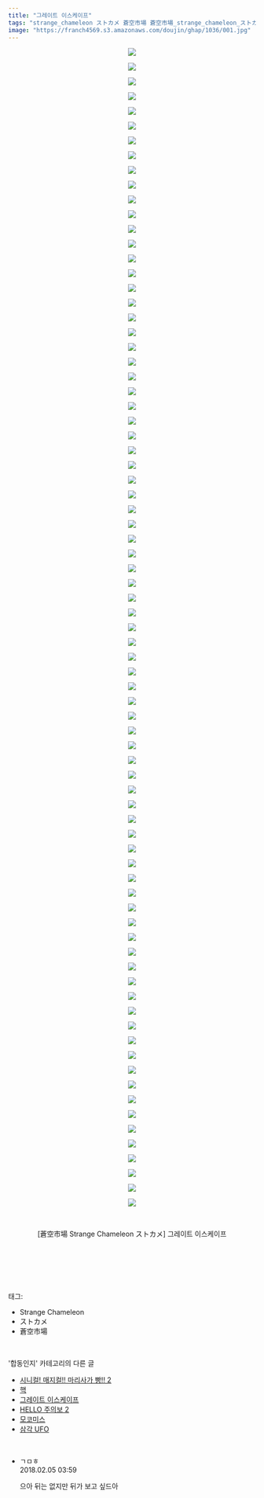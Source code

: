 ```yaml
---
title: "그레이트 이스케이프"
tags: "strange_chameleon ストカメ 蒼空市場 蒼空市場_strange_chameleon_ストカメ 합동인지"
image: "https://franch4569.s3.amazonaws.com/doujin/ghap/1036/001.jpg"
---
```

<div class="article">
<p style="text-align: center; clear: none; float: none;"><img src="{{ site.imgserver2 }}/ghap/1036/001.jpg"/></p>
<p style="text-align: center; clear: none; float: none;"><img src="{{ site.imgserver2 }}/ghap/1036/002.jpg"/></p>
<p style="text-align: center; clear: none; float: none;"><img src="{{ site.imgserver2 }}/ghap/1036/003.jpg"/></p>
<p style="text-align: center; clear: none; float: none;"><img src="{{ site.imgserver2 }}/ghap/1036/004.jpg"/></p>
<p style="text-align: center; clear: none; float: none;"><img src="{{ site.imgserver2 }}/ghap/1036/005.jpg"/></p>
<p style="text-align: center; clear: none; float: none;"><img src="{{ site.imgserver2 }}/ghap/1036/006.jpg"/></p>
<p style="text-align: center; clear: none; float: none;"><img src="{{ site.imgserver2 }}/ghap/1036/007.jpg"/></p>
<p style="text-align: center; clear: none; float: none;"><img src="{{ site.imgserver2 }}/ghap/1036/008.jpg"/></p>
<p style="text-align: center; clear: none; float: none;"><img src="{{ site.imgserver2 }}/ghap/1036/009.jpg"/></p>
<p style="text-align: center; clear: none; float: none;"><img src="{{ site.imgserver2 }}/ghap/1036/010.jpg"/></p>
<p style="text-align: center; clear: none; float: none;"><img src="{{ site.imgserver2 }}/ghap/1036/011.jpg"/></p>
<p style="text-align: center; clear: none; float: none;"><img src="{{ site.imgserver2 }}/ghap/1036/012.jpg"/></p>
<p style="text-align: center; clear: none; float: none;"><img src="{{ site.imgserver2 }}/ghap/1036/013.jpg"/></p>
<p style="text-align: center; clear: none; float: none;"><img src="{{ site.imgserver2 }}/ghap/1036/014.jpg"/></p>
<p style="text-align: center; clear: none; float: none;"><img src="{{ site.imgserver2 }}/ghap/1036/015.jpg"/></p>
<p style="text-align: center; clear: none; float: none;"><img src="{{ site.imgserver2 }}/ghap/1036/016.jpg"/></p>
<p style="text-align: center; clear: none; float: none;"><img src="{{ site.imgserver2 }}/ghap/1036/017.jpg"/></p>
<p style="text-align: center; clear: none; float: none;"><img src="{{ site.imgserver2 }}/ghap/1036/018.jpg"/></p>
<p style="text-align: center; clear: none; float: none;"><img src="{{ site.imgserver2 }}/ghap/1036/019.jpg"/></p>
<p style="text-align: center; clear: none; float: none;"><img src="{{ site.imgserver2 }}/ghap/1036/020.jpg"/></p>
<p style="text-align: center; clear: none; float: none;"><img src="{{ site.imgserver2 }}/ghap/1036/021.jpg"/></p>
<p style="text-align: center; clear: none; float: none;"><img src="{{ site.imgserver2 }}/ghap/1036/022.jpg"/></p>
<p style="text-align: center; clear: none; float: none;"><img src="{{ site.imgserver2 }}/ghap/1036/023.jpg"/></p>
<p style="text-align: center; clear: none; float: none;"><img src="{{ site.imgserver2 }}/ghap/1036/024.jpg"/></p>
<p style="text-align: center; clear: none; float: none;"><img src="{{ site.imgserver2 }}/ghap/1036/025.jpg"/></p>
<p style="text-align: center; clear: none; float: none;"><img src="{{ site.imgserver2 }}/ghap/1036/026.jpg"/></p>
<p style="text-align: center; clear: none; float: none;"><img src="{{ site.imgserver2 }}/ghap/1036/027.jpg"/></p>
<p style="text-align: center; clear: none; float: none;"><img src="{{ site.imgserver2 }}/ghap/1036/028.jpg"/></p>
<p style="text-align: center; clear: none; float: none;"><img src="{{ site.imgserver2 }}/ghap/1036/029.jpg"/></p>
<p style="text-align: center; clear: none; float: none;"><img src="{{ site.imgserver2 }}/ghap/1036/030.jpg"/></p>
<p style="text-align: center; clear: none; float: none;"><img src="{{ site.imgserver2 }}/ghap/1036/031.jpg"/></p>
<p style="text-align: center; clear: none; float: none;"><img src="{{ site.imgserver2 }}/ghap/1036/032.jpg"/></p>
<p style="text-align: center; clear: none; float: none;"><img src="{{ site.imgserver2 }}/ghap/1036/033.jpg"/></p>
<p style="text-align: center; clear: none; float: none;"><img src="{{ site.imgserver2 }}/ghap/1036/034.jpg"/></p>
<p style="text-align: center; clear: none; float: none;"><img src="{{ site.imgserver2 }}/ghap/1036/035.jpg"/></p>
<p style="text-align: center; clear: none; float: none;"><img src="{{ site.imgserver2 }}/ghap/1036/036.jpg"/></p>
<p style="text-align: center; clear: none; float: none;"><img src="{{ site.imgserver2 }}/ghap/1036/037.jpg"/></p>
<p style="text-align: center; clear: none; float: none;"><img src="{{ site.imgserver2 }}/ghap/1036/038.jpg"/></p>
<p style="text-align: center; clear: none; float: none;"><img src="{{ site.imgserver2 }}/ghap/1036/039.jpg"/></p>
<p style="text-align: center; clear: none; float: none;"><img src="{{ site.imgserver2 }}/ghap/1036/040.jpg"/></p>
<p style="text-align: center; clear: none; float: none;"><img src="{{ site.imgserver2 }}/ghap/1036/041.jpg"/></p>
<p style="text-align: center; clear: none; float: none;"><img src="{{ site.imgserver2 }}/ghap/1036/042.jpg"/></p>
<p style="text-align: center; clear: none; float: none;"><img src="{{ site.imgserver2 }}/ghap/1036/043.jpg"/></p>
<p style="text-align: center; clear: none; float: none;"><img src="{{ site.imgserver2 }}/ghap/1036/044.jpg"/></p>
<p style="text-align: center; clear: none; float: none;"><img src="{{ site.imgserver2 }}/ghap/1036/045.jpg"/></p>
<p style="text-align: center; clear: none; float: none;"><img src="{{ site.imgserver2 }}/ghap/1036/046.jpg"/></p>
<p style="text-align: center; clear: none; float: none;"><img src="{{ site.imgserver2 }}/ghap/1036/047.jpg"/></p>
<p style="text-align: center; clear: none; float: none;"><img src="{{ site.imgserver2 }}/ghap/1036/048.jpg"/></p>
<p style="text-align: center; clear: none; float: none;"><img src="{{ site.imgserver2 }}/ghap/1036/049.jpg"/></p>
<p style="text-align: center; clear: none; float: none;"><img src="{{ site.imgserver2 }}/ghap/1036/050.jpg"/></p>
<p style="text-align: center; clear: none; float: none;"><img src="{{ site.imgserver2 }}/ghap/1036/051.jpg"/></p>
<p style="text-align: center; clear: none; float: none;"><img src="{{ site.imgserver2 }}/ghap/1036/052.jpg"/></p>
<p style="text-align: center; clear: none; float: none;"><img src="{{ site.imgserver2 }}/ghap/1036/053.jpg"/></p>
<p style="text-align: center; clear: none; float: none;"><img src="{{ site.imgserver2 }}/ghap/1036/054.jpg"/></p>
<p style="text-align: center; clear: none; float: none;"><img src="{{ site.imgserver2 }}/ghap/1036/055.jpg"/></p>
<p style="text-align: center; clear: none; float: none;"><img src="{{ site.imgserver2 }}/ghap/1036/056.jpg"/></p>
<p style="text-align: center; clear: none; float: none;"><img src="{{ site.imgserver2 }}/ghap/1036/057.jpg"/></p>
<p style="text-align: center; clear: none; float: none;"><img src="{{ site.imgserver2 }}/ghap/1036/058.jpg"/></p>
<p style="text-align: center; clear: none; float: none;"><img src="{{ site.imgserver2 }}/ghap/1036/059.jpg"/></p>
<p style="text-align: center; clear: none; float: none;"><img src="{{ site.imgserver2 }}/ghap/1036/060.jpg"/></p>
<p style="text-align: center; clear: none; float: none;"><img src="{{ site.imgserver2 }}/ghap/1036/061.jpg"/></p>
<p style="text-align: center; clear: none; float: none;"><img src="{{ site.imgserver2 }}/ghap/1036/062.jpg"/></p>
<p style="text-align: center; clear: none; float: none;"><img src="{{ site.imgserver2 }}/ghap/1036/063.jpg"/></p>
<p style="text-align: center; clear: none; float: none;"><img src="{{ site.imgserver2 }}/ghap/1036/064.jpg"/></p>
<p style="text-align: center; clear: none; float: none;"><img src="{{ site.imgserver2 }}/ghap/1036/065.jpg"/></p>
<p style="text-align: center; clear: none; float: none;"><img src="{{ site.imgserver2 }}/ghap/1036/066.jpg"/></p>
<p style="text-align: center; clear: none; float: none;"><img src="{{ site.imgserver2 }}/ghap/1036/067.jpg"/></p>
<p style="text-align: center; clear: none; float: none;"><img src="{{ site.imgserver2 }}/ghap/1036/068.jpg"/></p>
<p style="text-align: center; clear: none; float: none;"><img src="{{ site.imgserver2 }}/ghap/1036/069.jpg"/></p>
<p style="text-align: center; clear: none; float: none;"><img src="{{ site.imgserver2 }}/ghap/1036/070.jpg"/></p>
<p style="text-align: center; clear: none; float: none;"><img src="{{ site.imgserver2 }}/ghap/1036/071.jpg"/></p>
<p style="text-align: center; clear: none; float: none;"><img src="{{ site.imgserver2 }}/ghap/1036/072.jpg"/></p>
<p style="text-align: center; clear: none; float: none;"><img src="{{ site.imgserver2 }}/ghap/1036/073.jpg"/></p>
<p style="text-align: center; clear: none; float: none;"><img src="{{ site.imgserver2 }}/ghap/1036/074.jpg"/></p>
<p style="text-align: center; clear: none; float: none;"><img src="{{ site.imgserver2 }}/ghap/1036/075.jpg"/></p>
<p style="text-align: center; clear: none; float: none;"><img src="{{ site.imgserver2 }}/ghap/1036/076.jpg"/></p>
<p style="text-align: center; clear: none; float: none;"><img src="{{ site.imgserver2 }}/ghap/1036/077.jpg"/></p>
<p style="text-align: center; clear: none; float: none;"><img src="{{ site.imgserver2 }}/ghap/1036/078.jpg"/></p>
<p style="text-align: center; clear: none; float: none;"><img src="{{ site.imgserver2 }}/ghap/1036/079.jpg"/></p>
<p style="text-align: center; clear: none; float: none;"><br/></p>
<p style="text-align: center; clear: none; float: none;">[蒼空市場 Strange Chameleon ストカメ] 그레이트 이스케이프</p>
<p style="text-align: center; clear: none; float: none;"><br/></p>
<p><br/></p>
</div><br/>
<div class="tagTrail">
<p>태그: </p>
<ul>
<li>Strange Chameleon</li>
<li>ストカメ</li>
<li>蒼空市場</li>
</ul>
</div><br/>
<div class="another">
<p>'합동인지' 카테고리의 다른 글</p>
<ul>
<li><a href="/ghap_1112">시니컬! 매지컬!! 마리사가 빵!! 2</a></li>
<li><a href="/ghap_1053">핵</a></li>
<li><a href="/ghap_1036">그레이트 이스케이프</a></li>
<li><a href="/ghap_996">HELLO 주의보 2</a></li>
<li><a href="/ghap_960">모코미스</a></li>
<li><a href="/ghap_814">삼각 UFO</a></li>
</ul>
</div><br/>
<div class="cb_module cb_fluid">
<div class="cb_wrt cb_profile">
<div class="comment">
<ul>
<li class="cb_thumb_off" id="comment15192041">
<div class="cb_comment_area">
<div class="cb_info_area">
<div class="cb_section">
<span class="cb_nick_name">ㄱㅁㅎ</span>
</div>
<div class="cb_section">
<span class="cb_date">2018.02.05 03:59 </span>
</div>
</div>
<div class="cb_dsc_comment">
<p class="cb_dsc">
											으아 뒤는 없지만 뒤가 보고 싶드아
										</p>
</div>
</div></li>
</ul>
</div>
</div><!-- commentList close -->
</div><br/>
